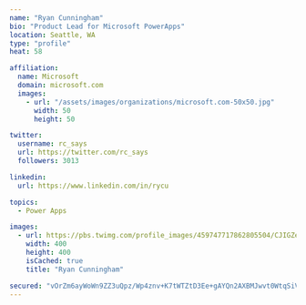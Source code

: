 ```yaml
---
name: "Ryan Cunningham"
bio: "Product Lead for Microsoft PowerApps"
location: Seattle, WA
type: "profile"
heat: 58

affiliation:
  name: Microsoft
  domain: microsoft.com
  images:
    - url: "/assets/images/organizations/microsoft.com-50x50.jpg"
      width: 50
      height: 50

twitter:
  username: rc_says
  url: https://twitter.com/rc_says
  followers: 3013

linkedin:
  url: https://www.linkedin.com/in/rycu

topics:
  - Power Apps

images:
  - url: https://pbs.twimg.com/profile_images/459747717862805504/CJIGZejd_400x400.png
    width: 400
    height: 400
    isCached: true
    title: "Ryan Cunningham"

secured: "vOrZm6ayWoWn9ZZ3uQpz/Wp4znv+K7tWTZtD3Ee+gAYQn2AXBMJwvt0WtqSiVaXn03ry83i2EiXQrWrdTyvQVGOudqBBvG+lBD/Ka6DpYutlgxrjzkZCIGwYMM2i9+SESNsPaMa7a787X3cg3sJKYoxPcAxxN59UMh/l4RZPZbt88AgTszlON2DSXmW7p8RQP8WKfYA8ysNAFf3WE1E2ZliG9A4fL9xhBVxQ9iPGPNFuSegtg6LKv1C20jhLFOWC4Y308cb1xSgn3dG3JbaeWTkicbrk6Ele3r9RQ4EapcQpstkwrfqhILqTwPB1+7RVdgJg59+tFv+YwSnjsz4nSpySP0GIcFhSzZ1GqXNODS6Pa+y6vhDTfH0JtAVXO9TcZpXOsEbAFzJtUQPjrguiQOK1lfiuev1vYjVsJ9FGU2M=;+MIcg6ya2UmyfEbG3Cping=="
---
```


